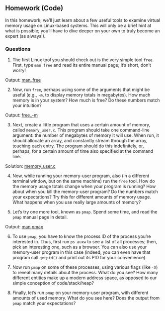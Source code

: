 ## Homework (Code)

In this homework, we’ll just learn about a few useful tools to examine virtual memory usage on Linux-based systems. This will only be a brief hint at what is possible; you’ll have to dive deeper on your own to truly become an expert (as always!).

### Questions

1. The first Linux tool you should check out is the very simple tool `free`. First, type `man free` and read its entire manual page; it’s short, don’t worry!

Output: [man_free](man_free)

2. Now, run `free`, perhaps using some of the arguments that might be useful (e.g., `-m`, to display memory totals in megabytes). How much memory is in your system? How much is free? Do these numbers match your intuition?

Output: [free\_-m](free_-m)

3. Next, create a little program that uses a certain amount of memory, called `memory_user.c`. This program should take one command-line argument: the number of megabytes of memory it will use. When run, it should allocate an array, and constantly stream through the array, touching each entry. The program should do this indefinitely, or, perhaps, for a certain amount of time also specified at the command line.

Solution: [memory_user.c](memory_user.c)

4. Now, while running your memory-user program, also (in a different terminal window, but on the same machine) run the `free` tool. How do the memory usage totals change when your program is running? How about when you kill the memory-user program? Do the numbers match your expectations? Try this for different amounts of memory usage. What happens when you use really large amounts of memory?

5. Let’s try one more tool, known as `pmap`. Spend some time, and read the `pmap` manual page in detail.

Output: [man pmap](map_pmap)

6. To use `pmap`, you have to know the process ID of the process you’re interested in. Thus, first run `ps auxw` to see a list of all processes; then, pick an interesting one, such as a browser. You can also use your memory-user program in this case (indeed, you can even have that program call `getpid()` and print out its PID for your convenience).

7. Now run `pmap` on some of these processes, using various flags (like `-X`) to reveal many details about the process. What do you see? How many different entities make up a modern address space, as opposed to our simple conception of code/stack/heap?

8. Finally, let’s run `pmap` on your memory-user program, with different amounts of used memory. What do you see here? Does the output from `pmap` match your expectations?
